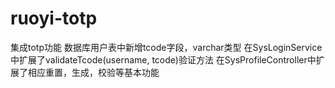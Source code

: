 # ruoyi-totp
集成totp功能
数据库用户表中新增tcode字段，varchar类型
在SysLoginService中扩展了validateTcode(username, tcode)验证方法
在SysProfileController中扩展了相应重置，生成，校验等基本功能

